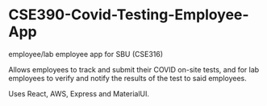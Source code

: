 # CSE390-Covid-Testing-Employee-App
employee/lab employee app for SBU (CSE316)

Allows employees to track and submit their COVID on-site tests, and for lab employees to verify and notify the results of the test to said employees.

Uses React, AWS, Express and MaterialUI.
